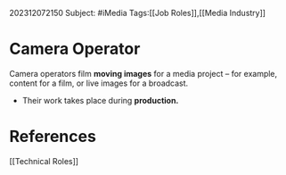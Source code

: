 202312072150
Subject: #iMedia
Tags:[[Job Roles]],[[Media Industry]]

# Camera Operator

Camera operators film **moving images** for a media project – for example, content for a film, or live images for a broadcast.

- Their work takes place during **production.**


# **References**

[[Technical Roles]]

